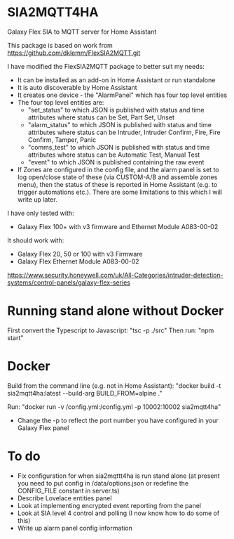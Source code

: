 # SIA2MQTT4HA
Galaxy Flex SIA to MQTT server for Home Assistant

This package is based on work from https://github.com/dklemm/FlexSIA2MQTT.git

I have modified the FlexSIA2MQTT package to better suit my needs:
* It can be installed as an add-on in Home Assistant or run standalone
* It is auto discoverable by Home Assistant
* It creates one device - the "AlarmPanel" which has four top level entities
* The four top level entities are:
  * "set_status" to which JSON is published with status and time attributes where status can be Set, Part Set, Unset
  * "alarm_status" to which JSON is published with status and time attributes where status can be Intruder, Intruder Confirm, Fire, Fire Confirm, Tamper, Panic
  * "comms_test" to which JSON is published with status and time attributes where status can be Automatic Test, Manual Test
  * "event" to which JSON is published containing the raw event
* If Zones are configured in the config file, and the alarm panel is set to log open/close state of these (via CUSTOM-A/B and assemble zones menu), then the status of these is reported in Home Assistant (e.g. to trigger automations etc.). There are some limitations to this which I will write up later.

I have only tested with:
* Galaxy Flex 100+ with v3 firmware and Ethernet Module A083-00-02

It should work with:
* Galaxy Flex 20, 50 or 100 with v3 Firmware
* Galaxy Flex Ethernet Module A083-00-02

https://www.security.honeywell.com/uk/All-Categories/intruder-detection-systems/control-panels/galaxy-flex-series

# Running stand alone without Docker

First convert the Typescript to Javascript: "tsc -p ./src"
Then run: "npm start"

# Docker

Build from the command line (e.g. not in Home Assistant): "docker build -t sia2mqtt4ha:latest --build-arg BUILD_FROM=alpine ."

Run: "docker run -v /config.yml:/config.yml -p 10002:10002 sia2mqtt4ha"

* Change the -p to reflect the port number you have configured in your Galaxy Flex panel

# To do

* Fix configuration for when sia2mqttt4ha is run stand alone (at present you need to put config in /data/options.json or redefine the CONFIG_FILE constant in server.ts)
* Describe Lovelace entities panel
* Look at implementing encrypted event reporting from the panel
* Look at SIA level 4 control and polling (I now know how to do some of this)
* Write up alarm panel config information
